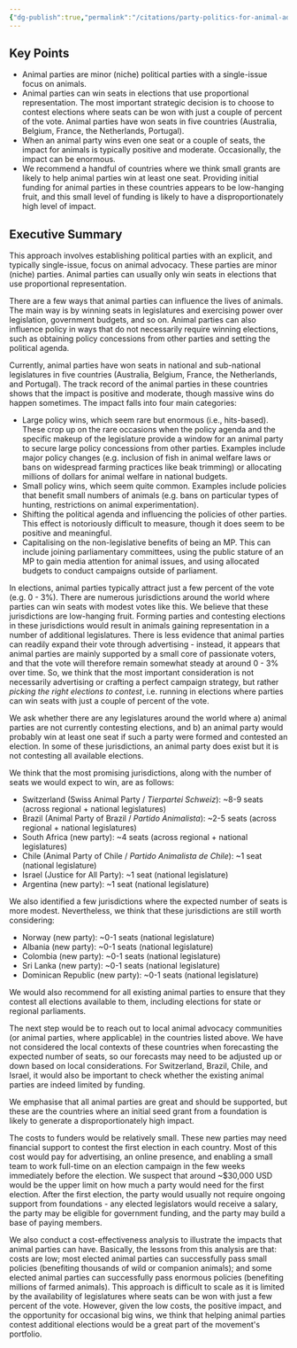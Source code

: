 ```yaml
---
{"dg-publish":true,"permalink":"/citations/party-politics-for-animal-advocacy-part-1-animal-focused-minor-political-parties-animal-ask/","created":"2025-10-23T17:42:46.100+01:00","updated":"2025-10-23T17:42:46.100+01:00"}
---
```


## **Key Points**
*   Animal parties are minor (niche) political parties with a single-issue focus on animals.
*   Animal parties can win seats in elections that use proportional representation. The most important strategic decision is to choose to contest elections where seats can be won with just a couple of percent of the vote. Animal parties have won seats in five countries (Australia, Belgium, France, the Netherlands, Portugal).
*   When an animal party wins even one seat or a couple of seats, the impact for animals is typically positive and moderate. Occasionally, the impact can be enormous.
*   We recommend a handful of countries where we think small grants are likely to help animal parties win at least one seat. Providing initial funding for animal parties in these countries appears to be low-hanging fruit, and this small level of funding is likely to have a disproportionately high level of impact.

## **Executive Summary**
This approach involves establishing political parties with an explicit, and typically single-issue, focus on animal advocacy. These parties are minor (niche) parties. Animal parties can usually only win seats in elections that use proportional representation.

There are a few ways that animal parties can influence the lives of animals. The main way is by winning seats in legislatures and exercising power over legislation, government budgets, and so on. Animal parties can also influence policy in ways that do not necessarily require winning elections, such as obtaining policy concessions from other parties and setting the political agenda.

Currently, animal parties have won seats in national and sub-national legislatures in five countries (Australia, Belgium, France, the Netherlands, and Portugal). The track record of the animal parties in these countries shows that the impact is positive and moderate, though massive wins do happen sometimes. The impact falls into four main categories:

*   Large policy wins, which seem rare but enormous (i.e., hits-based). These crop up on the rare occasions when the policy agenda and the specific makeup of the legislature provide a window for an animal party to secure large policy concessions from other parties. Examples include major policy changes (e.g. inclusion of fish in animal welfare laws or bans on widespread farming practices like beak trimming) or allocating millions of dollars for animal welfare in national budgets.
*   Small policy wins, which seem quite common. Examples include policies that benefit small numbers of animals (e.g. bans on particular types of hunting, restrictions on animal experimentation).
*   Shifting the political agenda and influencing the policies of other parties. This effect is notoriously difficult to measure, though it does seem to be positive and meaningful.
*   Capitalising on the non-legislative benefits of being an MP. This can include joining parliamentary committees, using the public stature of an MP to gain media attention for animal issues, and using allocated budgets to conduct campaigns outside of parliament.

In elections, animal parties typically attract just a few percent of the vote (e.g. 0 - 3%). There are numerous jurisdictions around the world where parties can win seats with modest votes like this. We believe that these jurisdictions are low-hanging fruit. Forming parties and contesting elections in these jurisdictions would result in animals gaining representation in a number of additional legislatures. There is less evidence that animal parties can readily expand their vote through advertising - instead, it appears that animal parties are mainly supported by a small core of passionate voters, and that the vote will therefore remain somewhat steady at around 0 - 3% over time. So, we think that the most important consideration is not necessarily advertising or crafting a perfect campaign strategy, but rather *picking the right elections to contest*, i.e. running in elections where parties can win seats with just a couple of percent of the vote.

We ask whether there are any legislatures around the world where a) animal parties are not currently contesting elections, and b) an animal party would probably win at least one seat if such a party were formed and contested an election. In some of these jurisdictions, an animal party does exist but it is not contesting all available elections.

We think that the most promising jurisdictions, along with the number of seats we would expect to win, are as follows:

*   Switzerland (Swiss Animal Party / *Tierpartei Schweiz*): ~8-9 seats (across regional + national legislatures)
*   Brazil (Animal Party of Brazil / *Partido Animalista*): ~2-5 seats (across regional + national legislatures)
*   South Africa (new party): ~4 seats (across regional + national legislatures)
*   Chile (Animal Party of Chile / *Partido Animalista de Chile*): ~1 seat (national legislature)
*   Israel (Justice for All Party): ~1 seat (national legislature)
*   Argentina (new party): ~1 seat (national legislature)

We also identified a few jurisdictions where the expected number of seats is more modest. Nevertheless, we think that these jurisdictions are still worth considering:

*   Norway (new party): ~0-1 seats (national legislature)
*   Albania (new party): ~0-1 seats (national legislature)
*   Colombia (new party): ~0-1 seats (national legislature)
*   Sri Lanka (new party): ~0-1 seats (national legislature)
*   Dominican Republic (new party): ~0-1 seats (national legislature)

We would also recommend for all existing animal parties to ensure that they contest all elections available to them, including elections for state or regional parliaments.

The next step would be to reach out to local animal advocacy communities (or animal parties, where applicable) in the countries listed above. We have not considered the local contexts of these countries when forecasting the expected number of seats, so our forecasts may need to be adjusted up or down based on local considerations. For Switzerland, Brazil, Chile, and Israel, it would also be important to check whether the existing animal parties are indeed limited by funding.

We emphasise that all animal parties are great and should be supported, but these are the countries where an initial seed grant from a foundation is likely to generate a disproportionately high impact.

The costs to funders would be relatively small. These new parties may need financial support to contest the first election in each country. Most of this cost would pay for advertising, an online presence, and enabling a small team to work full-time on an election campaign in the few weeks immediately before the election. We suspect that around ~$30,000 USD would be the upper limit on how much a party would need for the first election. After the first election, the party would usually not require ongoing support from foundations - any elected legislators would receive a salary, the party may be eligible for government funding, and the party may build a base of paying members.

We also conduct a cost-effectiveness analysis to illustrate the impacts that animal parties can have. Basically, the lessons from this analysis are that: costs are low; most elected animal parties can successfully pass small policies (benefiting thousands of wild or companion animals); and some elected animal parties can successfully pass enormous policies (benefiting millions of farmed animals). This approach is difficult to scale as it is limited by the availability of legislatures where seats can be won with just a few percent of the vote. However, given the low costs, the positive impact, and the opportunity for occasional big wins, we think that helping animal parties contest additional elections would be a great part of the movement's portfolio.